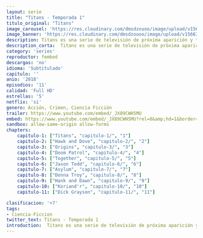 ```yaml
---
layout: serie
title: "Titans - Temporada 1"
titulo_original: "Titans"
image_carousel: 'https://res.cloudinary.com/dmsdzouoo/image/upload/v1566352077/titans1-poster-min_b4dzvr.jpg'
image_banner: 'https://res.cloudinary.com/dmsdzouoo/image/upload/v1566352080/Titans-poster_1_-min_n7hzw6.jpg'
description: Titans es una serie de televisión de próxima aparición y también la primera encarnación en vivo de los Teen Titans de DC Comics, a pesar de que varios miembros del equipo -como Robin, Wonder Girl, Speedy y Kid Flash- han aparecido en otros programas de televisión de acción en vivo. En resumen, cuando Dick Grayson (Robin) y Rachel Roth (Raven) necesitan ayuda para hacer frente a un complot que amenaza a todo el planeta, se unen a Koriand'r (Starfire) y Gar Logan (Beast Boy) para formar a los Titanes.
description_corta:  Titans es una serie de televisión de próxima aparición y también la primera encarnación en vivo de los Teen Titans de DC Comics, a pesar de que varios miembros del equipo -como Robin, Wonder Girl, Speedy y Kid Flash- han aparecido en otros programas de..
category: 'series'
reproductor: fembed
descargas: 'no'
idioma: 'Subtitulado'
capitulo: ''
anio: '2018'
episodios: '11'
calidad: 'Full HD'
estrellas: '5'
netflix: 'si'
genero: Acción, Crimen, Ciencia Ficción
trailer: https://www.youtube.com/embed/_JX89CWH5MU
embed: https://www.youtube.com/embed/_JX89CWH5MU?rel=0&amp;hd=1&border=0&wmode=opaque&enablejsapi=1&modestbranding=1&controls=1&showinfo=1
sandbox: allow-same-origin allow-forms 
chapters:
    capitulo-1: ["Titans", "capitulo-1/", "1"]
    capitulo-2: ["Hawk and Dove", "capitulo-2/", "2"]
    capitulo-3: ["Origins", "capitulo-3/", "3"]
    capitulo-4: ["Doom Patrol", "capitulo-4/", "4"]
    capitulo-5: ["Together", "capitulo-5/", "5"]
    capitulo-6: ["Jason Todd", "capitulo-6/", "6"]
    capitulo-7: ["Asylum", "capitulo-7/", "7"]
    capitulo-8: ["Donna Troy", "capitulo-8/", "8"]
    capitulo-9: ["Hank and Dawn", "capitulo-9/", "9"]
    capitulo-10: ["Koriand'r", "capitulo-10/", "10"]
    capitulo-11: ["Dick Grayson", "capitulo-11/", "11"]

clasificacion: '+7'
tags:
- Ciencia-Ficcion
twitter_text: Titans - Temporada 1
introduction:  Titans es una serie de televisión de próxima aparición y también la primera encarnación en vivo de los Teen Titans de DC Comics, a pesar de que varios miembros del equipo -como Robin, Wonder Girl, Speedy y Kid Flash- han aparecido en otros programas de..
---
```












